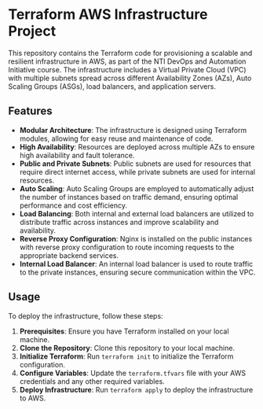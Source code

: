 # Terraform AWS Infrastructure Project

This repository contains the Terraform code for provisioning a scalable and resilient infrastructure in AWS, as part of the NTI DevOps and Automation Initiative course. The infrastructure includes a Virtual Private Cloud (VPC) with multiple subnets spread across different Availability Zones (AZs), Auto Scaling Groups (ASGs), load balancers, and application servers.

## Features

- **Modular Architecture**: The infrastructure is designed using Terraform modules, allowing for easy reuse and maintenance of code.
- **High Availability**: Resources are deployed across multiple AZs to ensure high availability and fault tolerance.
- **Public and Private Subnets**: Public subnets are used for resources that require direct internet access, while private subnets are used for internal resources.
- **Auto Scaling**: Auto Scaling Groups are employed to automatically adjust the number of instances based on traffic demand, ensuring optimal performance and cost efficiency.
- **Load Balancing**: Both internal and external load balancers are utilized to distribute traffic across instances and improve scalability and availability.
- **Reverse Proxy Configuration**: Nginx is installed on the public instances with reverse proxy configuration to route incoming requests to the appropriate backend services.
- **Internal Load Balancer**: An internal load balancer is used to route traffic to the private instances, ensuring secure communication within the VPC.

## Usage

To deploy the infrastructure, follow these steps:

1. **Prerequisites**: Ensure you have Terraform installed on your local machine.
2. **Clone the Repository**: Clone this repository to your local machine.
3. **Initialize Terraform**: Run `terraform init` to initialize the Terraform configuration.
4. **Configure Variables**: Update the `terraform.tfvars` file with your AWS credentials and any other required variables.
5. **Deploy Infrastructure**: Run `terraform apply` to deploy the infrastructure to AWS.